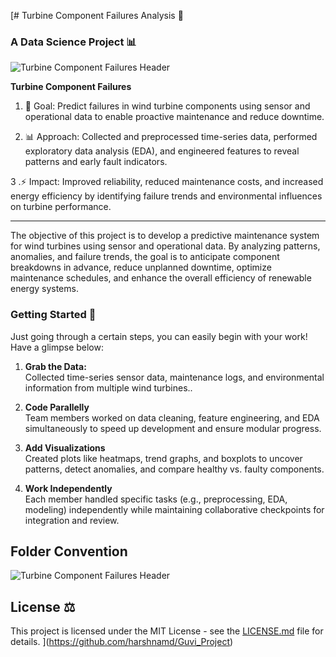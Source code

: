 [# Turbine Component Failures Analysis 🏏  

### A Data Science Project 📊  


![Turbine Component Failures Header](./images/0623-IF1-I1-1024x682.webp)  

**Turbine Component Failures**   
  
1. 🔧 Goal: Predict failures in wind turbine components using sensor and operational data to enable proactive maintenance and reduce downtime.  
  
2. 📊 Approach: Collected and preprocessed time-series data, performed exploratory data analysis (EDA), and engineered features to reveal patterns and early fault indicators.  
  
3 .⚡ Impact: Improved reliability, reduced maintenance costs, and increased energy efficiency by identifying failure trends and environmental influences on turbine performance.  

---

The objective of this project is to develop a predictive maintenance system for wind turbines using sensor and operational data. By analyzing patterns, anomalies, and failure trends, the goal is to anticipate component breakdowns in advance, reduce unplanned downtime, optimize maintenance schedules, and enhance the overall efficiency of renewable energy systems.  

### Getting Started 🐢

 Just going through a certain steps, you can easily begin with your work!  
 Have a glimpse below:  

 1. **Grab the Data:**  
 Collected time-series sensor data, maintenance logs, and environmental information from multiple wind turbines..  
 

 2. **Code Parallelly**  
 Team members worked on data cleaning, feature engineering, and EDA simultaneously to speed up development and ensure modular progress.  

 3. **Add Visualizations**  
Created plots like heatmaps, trend graphs, and boxplots to uncover patterns, detect anomalies, and compare healthy vs. faulty components.  

 4. **Work Independently**  
 Each member handled specific tasks (e.g., preprocessing, EDA, modeling) independently while maintaining collaborative checkpoints for integration and review.  
 
 ## Folder Convention 

 ![Turbine Component Failures Header](./images/BCO.24b60945-dbd4-45ad-a231-0e2b9eb90480.png)



  
 ## License ⚖️
 This project is licensed under the MIT License - see the [LICENSE.md](./LICENSE.md) file for details.
 ](https://github.com/harshnamd/Guvi_Project)
